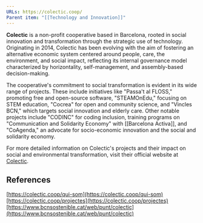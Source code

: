 ```yaml
---
URLs: https://colectic.coop/
Parent item: "[[Technology and Innovation]]"
---
```

**Colectic** is a non-profit cooperative based in Barcelona, rooted in social innovation and transformation through the strategic use of technology. Originating in 2014, Colectic has been evolving with the aim of fostering an alternative economic system centered around people, care, the environment, and social impact, reflecting its internal governance model characterized by horizontality, self-management, and assembly-based decision-making.

The cooperative's commitment to social transformation is evident in its wide range of projects. These include initiatives like "Passa't al FLOSS," promoting free and open-source software, "STEAMOnEdu," focusing on STEM education, "Cocrea" for open and community science, and "Vincles BCN," which targets social innovation and elderly care. Other notable projects include "CODINC" for coding inclusion, training programs on "Communication and Solidarity Economy" with [[Barcelona Activa]], and "CoAgenda," an advocate for socio-economic innovation and the social and solidarity economy.

For more detailed information on Colectic's projects and their impact on social and environmental transformation, visit their official website at [Colectic](https://colectic.coop/).

## References

[https://colectic.coop/qui-som](https://colectic.coop/qui-som)[https://colectic.coop/projectes](https://colectic.coop/projectes)[https://www.bcnsostenible.cat/web/punt/colectic](https://www.bcnsostenible.cat/web/punt/colectic)